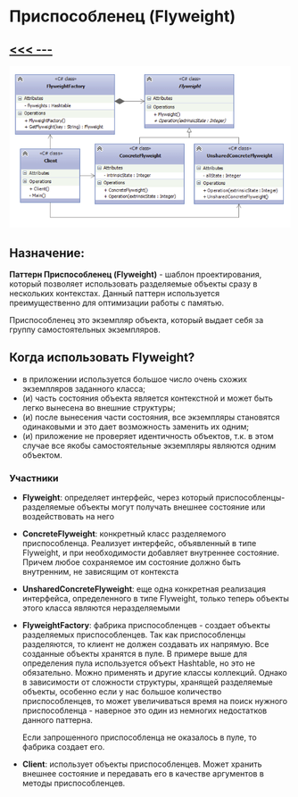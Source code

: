 # Приспособленец (Flyweight)

## [<<< ---](../struct.md)

![Untitled](flyweight/Untitled.png)

## Назначение:

**Паттерн Приспособленец (Flyweight)** - шаблон проектирования, который позволяет использовать разделяемые объекты сразу в нескольких контекстах. Данный паттерн используется преимущественно для оптимизации работы с памятью.

Приспособленец это экземпляр объекта, который выдает себя за группу самостоятельных экземпляров.

## Когда использовать Flyweight?

- в приложении используется большое число очень схожих экземпляров заданного класса;
- (и) часть состояния объекта является контекстной и может быть легко вынесена во внешние структуры;
- (и) после вынесения части состояния, все экземпляры становятся одинаковыми и это дает возможность заменить их одним;
- (и) приложение не проверяет идентичность объектов, т.к. в этом случае все якобы самостоятельные экземпляры являются одним объектом.

### Участники

- **Flyweight**: определяет интерфейс, через который приспособленцы-разделяемые объекты могут получать внешнее состояние или воздействовать на него
- **ConcreteFlyweight**: конкретный класс разделяемого приспособленца. Реализует интерфейс, объявленный в типе Flyweight, и при необходимости добавляет внутреннее состояние. Причем любое сохраняемое им состояние должно быть внутренним, не зависящим от контекста
- **UnsharedConcreteFlyweight**: еще одна конкретная реализация интерфейса, определенного в типе Flyweight, только теперь объекты этого класса являются неразделяемыми
- **FlyweightFactory**: фабрика приспособленцев - создает объекты разделяемых приспособленцев. Так как приспособленцы разделяются, то клиент не должен создавать их напрямую. Все созданные объекты хранятся в пуле. В примере выше для определения пула используется объект Hashtable, но это не обязательно. Можно применять и другие классы коллекций. Однако в зависимости от сложности структуры, хранящей разделяемые объекты, особенно если у нас большое количество приспособленцев, то может увеличиваться время на поиск нужного приспособленца - наверное это один из немногих недостатков данного паттерна.
    
    Если запрошенного приспособленца не оказалось в пуле, то фабрика создает его.
    
- **Client**: использует объекты приспособленцев. Может хранить внешнее состояние и передавать его в качестве аргументов в методы приспособленцев.